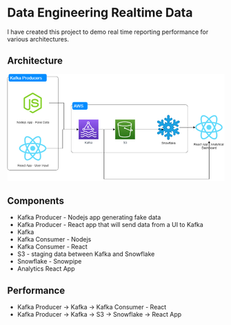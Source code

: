 # Data Engineering Realtime Data

I have created this project to demo real time reporting performance for various architectures.

## Architecture

![Architecture - see below](Architecture.png)

## Components

- Kafka Producer - Nodejs app generating fake data
- Kafka Producer - React app that will send data from a UI to Kafka
- Kafka
- Kafka Consumer - Nodejs
- Kafka Consumer - React
- S3 - staging data between Kafka and Snowflake
- Snowflake - Snowpipe
- Analytics React App

## Performance
- Kafka Producer -> Kafka -> Kafka Consumer - React
- Kafka Producer -> Kafka -> S3 -> Snowflake -> React App